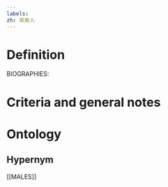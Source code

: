 ```yaml
---
labels: 
zh: 宋男人
---
```


# Definition
BIOGRAPHIES:
# Criteria and general notes
# Ontology

## Hypernym
[[MALES]]